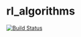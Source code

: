 # rl_algorithms

<!-- Travis CI -->

[![Build Status](https://travis-ci.com/wpumacay/rl_algorithms.svg?token=4zpKjru74AJXE5qyqjdZ&branch=master)](https://travis-ci.com/wpumacay/rl_algorithms)


<!-- Body -->